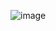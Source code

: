 ![image](https://github.com/Pramod2021-24IT/DL-Projects/assets/95674009/be8e815e-e61c-430a-8f5b-767295ecf707)
